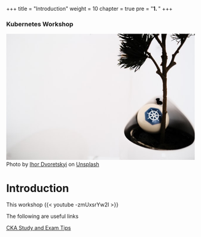 +++
title = "Introduction"
weight = 10
chapter = true
pre = "<b>1. </b>"
+++

### Kubernetes Workshop
![Kubernetes](images/ihor-dvoretskyi1-unsplash.jpg?classes=border)
Photo by <a href="https://unsplash.com/@ihor_dvoretskyi?utm_source=unsplash&utm_medium=referral&utm_content=creditCopyText">Ihor Dvoretskyi</a> on <a href="https://unsplash.com/collections/4540457/kubernetes?utm_source=unsplash&utm_medium=referral&utm_content=creditCopyText">Unsplash</a>
# Introduction

This workshop
{{< youtube -zmUxsrYw2I >}}

The following are useful links 


[CKA Study and Exam Tips](https://docs.google.com/presentation/d/1QmOwflPsWHww1xFyqGIea0-9TdNNkpxL6z20ifXsOHk/edit?usp=sharing)
